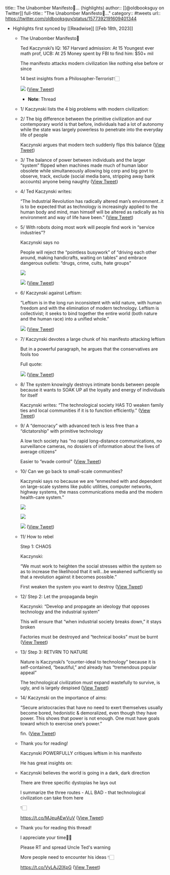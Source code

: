 title:: The Unabomber Manifesto🧵... (highlights)
author:: [[@oldbooksguy on Twitter]]
full-title:: "The Unabomber Manifesto🧵..."
category:: #tweets
url:: https://twitter.com/oldbooksguy/status/1577392191609401344

- Highlights first synced by [[Readwise]] [[Feb 18th, 2023]]
	- The Unabomber Manifesto🧵
	  
	  Ted Kaczynski’s IQ: 167
	  Harvard admission: At 15
	  Youngest ever math prof, UCB: At 25
	  Money spent by FBI to find him: $50+ mil
	  
	  The manifesto attacks modern civilization like nothing else before or since
	  
	  14 best insights from a Philosopher-Terrorist👇🏻 
	  
	  ![](https://pbs.twimg.com/media/FeQFJQOWIAMDuOn.png) ([View Tweet](https://twitter.com/oldbooksguy/status/1577392191609401344))
		- **Note**: Thread
	- 1/ Kaczynski lists the 4 big problems with modern civilization:
	- 2/ The big difference between the primitive civilization and our contemporary world is that before, individuals had a lot of autonomy while the state was largely powerless to penetrate into the everyday life of people
	  
	  Kaczynski argues that modern tech suddenly flips this balance ([View Tweet](https://twitter.com/oldbooksguy/status/1577392463714844672))
	- 3/ The balance of power between individuals and the larger “system” flipped when machines made much of human labor obsolete while simultaneously allowing big corp and big govt to observe, track, exclude (social media bans, stripping away bank accounts) anyone being naughty ([View Tweet](https://twitter.com/oldbooksguy/status/1577392585320325120))
	- 4/ Ted Kaczynski writes:
	  
	  “The Industrial Revolution has radically altered man’s environment..it is to be expected that as technology is increasingly applied to the human body and mind, man himself will be altered as radically as his environment and way of life have been.” ([View Tweet](https://twitter.com/oldbooksguy/status/1577392658540298241))
	- 5/ With robots doing most work will people find work in “service industries”?
	  
	  Kaczynski says no
	  
	  People will reject the “pointless busywork” of  “driving each other around, making handicrafts, waiting on tables” and embrace dangerous outlets: “drugs, crime, cults, hate groups” 
	  
	  ![](https://pbs.twimg.com/media/FeQGkyLaAAA2r11.jpg) 
	  
	  ![](https://pbs.twimg.com/media/FeQGsSRaEAErCq0.jpg) ([View Tweet](https://twitter.com/oldbooksguy/status/1577393215099244544))
	- 6/ Kaczynski  against Leftism:
	  
	  “Leftism is in the long run inconsistent with wild nature, with human freedom and with the elimination of modern technology. Leftism is collectivist; it seeks to bind together the entire world (both nature and the human race) into a unified whole.” 
	  
	  ![](https://pbs.twimg.com/media/FeQHFIMagAAoISK.png) ([View Tweet](https://twitter.com/oldbooksguy/status/1577393585414344704))
	- 7/ Kaczynski devotes a large chunk of his manifesto attacking leftism
	  
	  But in a powerful paragraph, he argues that the conservatives are fools too
	  
	  Full quote: 
	  
	  ![](https://pbs.twimg.com/media/FeQH-OIaMAEZsV9.jpg) ([View Tweet](https://twitter.com/oldbooksguy/status/1577394604475027457))
	- 8/ The system knowingly destroys intimate bonds between people because it wants to SOAK UP all the loyalty and energy of individuals for itself
	  
	  Kaczynski writes: “The technological society HAS TO weaken family ties and local communities if it is to function efficiently.” ([View Tweet](https://twitter.com/oldbooksguy/status/1577394733839970304))
	- 9/ A “democracy” with advanced tech is less free than a “dictatorship” with primitive technology
	  
	  A low tech society has “no rapid long-distance communications, no surveillance cameras, no dossiers of information about the lives of average citizens”
	  
	  Easier to “evade control" ([View Tweet](https://twitter.com/oldbooksguy/status/1577394963721355265))
	- 10/ Can we go back to small-scale communities? 
	  
	  Kaczynski says no because we are  “enmeshed with and dependent on large-scale systems like public utilities, computer networks, highway systems, the mass communications media and the modern health-care system.” 
	  
	  ![](https://pbs.twimg.com/media/FeQIhZYaYAEr82o.jpg) 
	  
	  ![](https://pbs.twimg.com/media/FeQIofnagAAMH69.jpg) 
	  
	  ![](https://pbs.twimg.com/media/FeQItmEaEAEEnH8.jpg) ([View Tweet](https://twitter.com/oldbooksguy/status/1577395362285105152))
	- 11/ How to rebel 
	  
	  Step 1: CHAOS
	  
	  Kaczynski:
	  
	  “We must work to heighten the social stresses within the system so as to increase the likelihood that it will...be weakened sufficiently so that a revolution against it becomes possible.”
	  
	  First weaken the system you want to destroy ([View Tweet](https://twitter.com/oldbooksguy/status/1577395692708167681))
	- 12/ Step 2: Let the propaganda begin
	  
	  Kaczynski: “Develop and propagate an ideology that opposes technology and the industrial system”
	  
	  This will ensure that “when industrial society breaks down,” it stays broken
	  
	  Factories must be destroyed and “technical books” must be burnt ([View Tweet](https://twitter.com/oldbooksguy/status/1577395844621692928))
	- 13/ Step 3: RETVRN TO NATURE
	  
	  Nature is Kaczynski’s “counter-ideal to technology” because it is self-contained, “beautiful,” and already has “tremendous popular appeal”
	  
	  The technological civilization must expand wastefully to survive, is ugly, and is largely despised ([View Tweet](https://twitter.com/oldbooksguy/status/1577395970341752832))
	- 14/ Kaczynski on the importance of aims:
	  
	  “Secure aristocracies that have no need to exert themselves usually become bored, hedonistic & demoralized, even though they have power. This shows that power is not enough. One must have goals toward which to exercise one’s power.”
	  
	  fin. ([View Tweet](https://twitter.com/oldbooksguy/status/1577396127573610496))
	- Thank you for reading!
	  
	  Kaczynski POWERFULLY critiques leftism in his manifesto
	  
	  He has great insights on:
	- Kaczynski believes the world is going in a dark, dark direction
	  
	  There are three specific dystopias he lays out
	  
	  I summarize the three routes - ALL BAD - that technological civilization can take from here 
	  
	  👇🏻
	  
	  https://t.co/MJeuAEwVuV ([View Tweet](https://twitter.com/oldbooksguy/status/1577397796009017345))
	- Thank you for reading this thread!
	  
	  I appreciate your time🙏🏻
	  
	  Please RT and spread Uncle Ted's warning
	  
	  More people need to encounter his ideas 👇🏻
	  
	  https://t.co/VyLAJ2lXpG ([View Tweet](https://twitter.com/oldbooksguy/status/1577398309303775232))